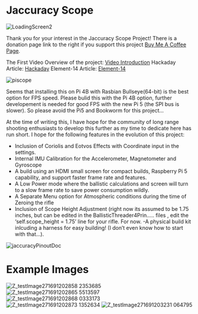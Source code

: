 # Jaccuracy Scope
![LoadingScreen2](https://github.com/user-attachments/assets/c57eea87-c5b9-470f-856e-7e7c130cc388)

Thank you for your interest in the Jaccuracy Scope Project!  There is a donation page link to the right if you support this project [Buy Me A Coffee Page](https://buymeacoffee.com/jaccuracyscope). 

The First Video Overview of the project: [Video Introduction](https://youtu.be/HgzltnaVOiY?si=L6nHdwi97msg5Pw5)
Hackaday Article: [Hackaday](https://hackaday.io/project/193031-jaccuracy-scope)
Element-14 Article: [Element-14](https://community.element14.com/products/raspberry-pi/raspberrypi_projects/b/blog/posts/a-diy-pi-ballistic-smart-scope)

![piscope](https://github.com/user-attachments/assets/f6926fb6-95f0-497f-baee-cb35fe6f75c5)


Seems that installing this on Pi 4B with Rasbian Bullseye(64-bit) is the best option for FPS speed. Please bulid this with the Pi 4B option, further developement is needed for good FPS with the new Pi 5 (the SPI bus is slower). 
So please avoid the Pi5 and Bookworm for this project... 


At the time of writing this, I have hope for the community of long range shooting enthusiasts to develop this further as my time to dedicate here has run short. I hope for the following features in the evolution of this project: 

- Inclusion of Coriolis and Eotvos Effects with Coordinate input in the settings.
- Internal IMU Calibration for the Accelerometer, Magnetometer and Gyroscope
- A build using an HDMI small screen for compact builds, Raspberry Pi 5 capability, and support faster frame rate and features.
- A Low Power mode where the ballistic calculations and screen will turn to a slow frame rate to save power consumption wildly. 
- A Separate Menu option for Atmospheric conditions during the time of Zeroing the rifle 
- Inclusion of Scope Height Adjustment  (right now its assumed to be 1.75 inches, but can be edited in the BallisticThreader4Prin….. files , edit the ‘self.scope_height = 1.75’  line for your rifle.  For now. 
-A physical build kit inlcuding a harness for easy building!  (I don’t even know how to start with that…).

![jaccuracyPinoutDoc](https://github.com/user-attachments/assets/4a2a566b-5c7c-425c-a14a-ba66a5440d98)



# Example Images
![Z_testImage271691202858 2353685](https://github.com/user-attachments/assets/8ea5a688-8321-4bd6-b4a4-8bdf02f1c21b)
![Z_testImage271691202865 5513597](https://github.com/user-attachments/assets/f9413376-f0d3-4573-8bb3-f28f060447b2)
![Z_testImage271691202868 0333173](https://github.com/user-attachments/assets/3709839b-ee0d-4b56-a6c4-71a1fe163fb3)
![Z_testImage271691202873 1352634](https://github.com/user-attachments/assets/786ea88e-12ee-451f-9093-233692934cfd)
![Z_testImage271691203231 064795](https://github.com/user-attachments/assets/70e4516e-2513-469e-a9b5-6ffc52dad7d1)
